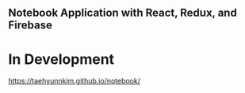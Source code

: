 ## Notebook Application with React, Redux, and Firebase
# In Development

https://taehyunnkim.github.io/notebook/
